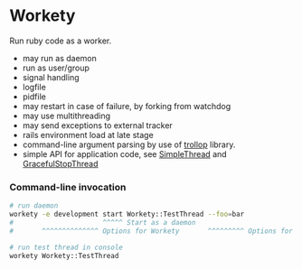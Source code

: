 Workety
=======

Run ruby code as a worker.

* may run as daemon
* run as user/group
* signal handling
* logfile
* pidfile
* may restart in case of failure, by forking from watchdog
* may use multithreading
* may send exceptions to external tracker
* rails environment load at late stage
* command-line argument parsing by use of [trollop](http://trollop.rubyforge.org) library.
* simple API for application code, see
  [SimpleThread](https://github.com/senotrusov/workety/blob/master/lib/workety/test/simple_thread.rb) and
  [GracefulStopThread](https://github.com/senotrusov/workety/blob/master/lib/workety/test/graceful_stop_thread.rb)

### Command-line invocation

```sh
# run daemon
workety -e development start Workety::TestThread --foo=bar
#                      ^^^^^ Start as a daemon 
#       ^^^^^^^^^^^^^^ Options for Workety       ^^^^^^^^^ Options for class (parsed by class)

# run test thread in console
workety Workety::TestThread
```
